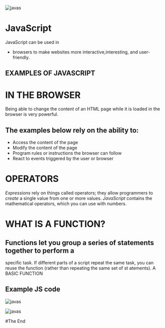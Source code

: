 ![javas](https://miro.medium.com/max/800/1*bxEkHw1xewxOFjmGunb-Cw.png)

# JavaScript

JavaScript can be used
in 
* browsers to make websites more interactive,interesting, and user-friendly.

## EXAMPLES OF JAVASCRIPT

# IN THE BROWSER
Being able to change the content of an HTML page while it is loaded in
the browser is very powerful.
## The examples below rely on the ability to:

* Access the content of the page
* Modify the content of the page
* Program rules or instructions the browser can follow
* React to events triggered by the user or browser

# OPERATORS

*Expressions* rely on things called operators; they allow programmers to
*create* a single value from one or more values.
*JavaScript* contains the mathematical operators, which you can use with numbers.


# WHAT IS A FUNCTION?

## Functions let you group a series of statements together to perform a
specific task. If different parts of a script repeat the same task, you can
reuse the function (rather than repeating the same set of st atements).
A BASIC FUNCTION

## Example JS code
![javas](https://scontent.famm2-3.fna.fbcdn.net/v/t1.0-9/157506564_799978650871687_4924084684511634432_n.jpg?_nc_cat=103&ccb=3&_nc_sid=730e14&_nc_eui2=AeFXZ5rrh-HvwypUUpzNOFZR0ou2IPAjwDjSi7Yg8CPAOMa_jTuaC3sNs1YFpNCTi58q8YtMJuyuhnUrufwRQTc3&_nc_ohc=DyjW0HxmDe0AX-9qrlG&_nc_ht=scontent.famm2-3.fna&oh=8769531e9b4ae744cf4285c398636eda&oe=60661C17)

![javas](https://www.wikihow.com/images/thumb/2/24/864267-3.jpg/v4-460px-864267-3.jpg.webp)

#The End